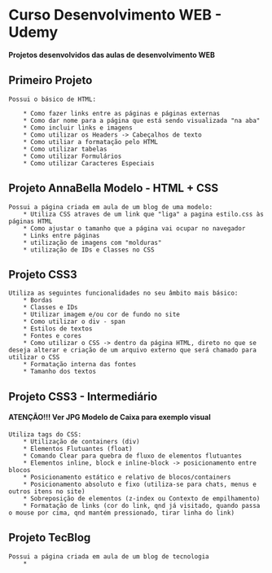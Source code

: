 # Curso Desenvolvimento WEB - Udemy
**Projetos desenvolvidos das aulas de desenvolvimento WEB**


## Primeiro Projeto
    Possui o básico de HTML: 

        * Como fazer links entre as páginas e páginas externas
        * Como dar nome para a página que está sendo visualizada "na aba"
        * Como incluir links e imagens
        * Como utilizar os Headers -> Cabeçalhos de texto
        * Como utiliar a formatação pelo HTML
        * Como utilizar tabelas
        * Como utilizar Formulários
        * Como utilizar Caracteres Especiais


## Projeto AnnaBella Modelo - HTML + CSS
    Possui a página criada em aula de um blog de uma modelo:
        * Utiliza CSS atraves de um link que "liga" a pagina estilo.css às páginas HTML
        * Como ajustar o tamanho que a página vai ocupar no navegador
        * Links entre páginas
        * utilização de imagens com "molduras"
        * utilização de IDs e Classes no CSS

## Projeto CSS3
    Utiliza as seguintes funcionalidades no seu âmbito mais básico:
        * Bordas
        * Classes e IDs
        * Utilizar imagem e/ou cor de fundo no site
        * Como utilizar o div - span
        * Estilos de textos
        * Fontes e cores
        * Como utilizar o CSS -> dentro da página HTML, direto no que se deseja alterar e criação de um arquivo externo que será chamado para utilizar o CSS
        * Formatação interna das fontes
        * Tamanho dos textos

## Projeto CSS3 - Intermediário
   ####  ATENÇÃO!!! Ver JPG Modelo de Caixa para exemplo visual
    Utiliza tags do CSS:    
        * Utilização de containers (div)
        * Elementos Flutuantes (float)
        * Comando Clear para quebra de fluxo de elementos flutuantes
        * Elementos inline, block e inline-block -> posicionamento entre blocos
        * Posicionamento estático e relativo de blocos/containers
        * Posicionamento absoluto e fixo (utiliza-se para chats, menus e outros itens no site)
        * Sobreposição de elementos (z-index ou Contexto de empilhamento)
        * Formatação de links (cor do link, qnd já visitado, quando passa o mouse por cima, qnd mantém pressionado, tirar linha do link)

## Projeto TecBlog
    Possui a página criada em aula de um blog de tecnologia
        *
